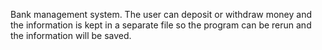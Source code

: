 Bank management system. The user can deposit or withdraw money and the information is kept in a separate file so the program can be rerun and the information will be saved.
